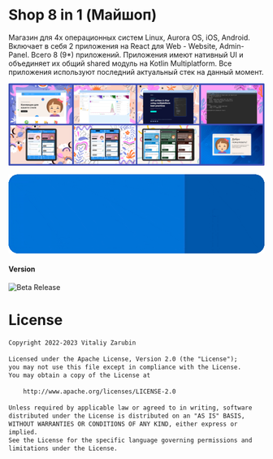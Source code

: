 Shop 8 in 1 (Майшоп)
===================

Магазин для 4x операционных систем Linux, Aurora OS, iOS, Android. 
Включает в себя 2 приложения на React для Web - Website, Admin-Panel. 
Всего 8 (9*) приложений. 
Приложения имеют нативный UI и объединяет их общий shared модуль на Kotlin Multiplatform. 
Все приложения используют последний актуальный стек на данный момент.

![all-preview.png](data%2Fcommon%2Fall-preview.png)

[![see_more.gif](data%2Fcommon%2Fsee_more.gif)](https://keygenqt.github.io/km-shop/)

#### Version
![Beta Release](https://img.shields.io/github/v/tag/keygenqt/km-shop?label=Release%20Beta&style=for-the-badge)

# License

```
Copyright 2022-2023 Vitaliy Zarubin

Licensed under the Apache License, Version 2.0 (the "License");
you may not use this file except in compliance with the License.
You may obtain a copy of the License at

    http://www.apache.org/licenses/LICENSE-2.0

Unless required by applicable law or agreed to in writing, software
distributed under the License is distributed on an "AS IS" BASIS,
WITHOUT WARRANTIES OR CONDITIONS OF ANY KIND, either express or implied.
See the License for the specific language governing permissions and
limitations under the License.
```
